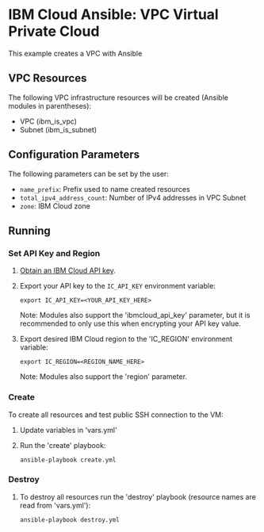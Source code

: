 # IBM Cloud Ansible: VPC Virtual Private Cloud

This example creates a VPC with Ansible

## VPC Resources

The following VPC infrastructure resources will be created (Ansible modules in
parentheses):

* VPC (ibm_is_vpc)
* Subnet (ibm_is_subnet)

## Configuration Parameters

The following parameters can be set by the user:

* `name_prefix`: Prefix used to name created resources
* `total_ipv4_address_count`: Number of IPv4 addresses in VPC Subnet
* `zone`: IBM Cloud zone

## Running

### Set API Key and Region

1. [Obtain an IBM Cloud API key].

2. Export your API key to the `IC_API_KEY` environment variable:

    ```
    export IC_API_KEY=<YOUR_API_KEY_HERE>
    ```

    Note: Modules also support the 'ibmcloud_api_key' parameter, but it is
    recommended to only use this when encrypting your API key value.

3. Export desired IBM Cloud region to the 'IC_REGION' environment variable:

    ```
    export IC_REGION=<REGION_NAME_HERE>
    ```

    Note: Modules also support the 'region' parameter.

### Create

To create all resources and test public SSH connection to the VM:

1. Update variables in 'vars.yml'
2. Run the 'create' playbook:

    ```
    ansible-playbook create.yml
    ```

### Destroy

1. To destroy all resources run the 'destroy' playbook (resource names are read
   from 'vars.yml'):

    ```
    ansible-playbook destroy.yml
    ```

[retrieve available images]: #list-available-vsi-images-and-profiles
[retrieve available profiles]: #list-available-vsi-images-and-profiles
[Ansible search path]:https://docs.ansible.com/ansible/latest/dev_guide/overview_architecture.html#ansible-search-path
[Obtain an IBM Cloud API key]:https://cloud.ibm.com/docs/account?topic=account-userapikey&interface=ui
[Ansible search path]: https://docs.ansible.com/ansible/latest/dev_guide/overview_architecture.html#ansible-search-path
